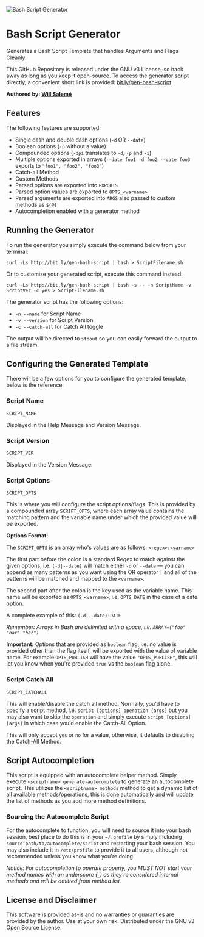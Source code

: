 ![Bash Script Generator](https://cloud.githubusercontent.com/assets/9037816/22258834/0b837816-e231-11e6-971f-f2dd9b940e21.png)
# Bash Script Generator
Generates a Bash Script Template that handles Arguments and Flags Cleanly.

This GitHub Repository is released under the GNU v3 License, so hack away as long as you keep it open-source. To access the generator script directly, a convenient short link is provided: [bit.ly/gen-bash-script](http://bit.ly/gen-bash-script).

**Authored by: [Will Salemé](https://github.com/wsaleme)**

## Features
The following features are supported:

- Single dash and double dash options (`-d` OR `--date`)
- Boolean options (`-p` without a value)
- Compounded options (`-dpi` translates to `-d`, `-p` and `-i`)
- Multiple options exported in arrays (`--date foo1 -d foo2 --date foo3` exports to `"foo1", "foo2", "foo3"`)
- Catch-all Method
- Custom Methods
- Parsed options are exported into `EXPORTS`
- Parsed option values are exported to `OPTS_<varname>`
- Parsed arguments are exported into `ARGS` also passed to custom methods as `${@}`
- Autocompletion enabled with a generator method

## Running the Generator
To run the generator you simply execute the command below from your terminal:

```
curl -Ls http://bit.ly/gen-bash-script | bash > ScriptFilename.sh
```

Or to customize your generated script, execute this command instead:

```
curl -Ls http://bit.ly/gen-bash-script | bash -s -- -n ScriptName -v ScriptVer -c yes > ScriptFilename.sh
```

The generator script has the following options:

- `-n|--name` for Script Name
- `-v|--version` for Script Version
- `-c|--catch-all` for Catch All toggle

The output will be directed to `stdout` so you can easily forward the output to a file stream.

## Configuring the Generated Template
There will be a few options for you to configure the generated template, below is the reference:

### Script Name
`SCRIPT_NAME`

Displayed in the Help Message and Version Message.

### Script Version
`SCRIPT_VER`

Displayed in the Version Message.

### Script Options
`SCRIPT_OPTS`

This is where you will configure the script options/flags. This is provided by a compounded array `SCRIPT_OPTS`, where each array value contains the matching pattern and the variable name under which the provided value will be exported.

**Options Format:**

The `SCRIPT_OPTS` is an array who's values are as follows: `<regex>:<varname>`

The first part before the colon is a standard Regex to match against the given options, i.e. `(-d|--date)` will match either `-d` or `--date` — you can append as many patterns as you want using the OR operator `|` and all of the patterns will be matched and mapped to the `<varname>`.

The second part after the colon is the key used as the variable name. This name will be exported as `OPTS_<varname>`, i.e. `OPTS_DATE` in the case of a date option.

A complete example of this: `(-d|--date):DATE`

*Remember: Arrays in Bash are delimited with a space, i.e. `ARRAY=("foo" "bar" "baz")`*

**Important:** Options that are provided as `boolean` flag, i.e. no value is provided other than the flag itself, will be exported with the value of variable name. For example `OPTS_PUBLISH` will have the value `"OPTS_PUBLISH"`, this will let you know when you're provided `true` vs the `boolean` flag alone.

### Script Catch All
`SCRIPT_CATCHALL`

This will enable/disable the catch all method. Normally, you'd have to specify a script method, i.e. `script [options] operation [args]` but you may also want to skip the `operation` and simply execute `script [options] [args]` in which case you'd enable the Catch-All Option.

This will only accept `yes` or `no` for a value, otherwise, it defaults to disabling the Catch-All Method.

## Script Autocompletion
This script is equipped with an autocomplete helper method. Simply execute `<scriptname> generate-autocomplete` to generate an autocomplete script. This utilizes the `<scriptname> methods` method to get a dynamic list of all available methods/operations, this is done automatically and will update the list of methods as you add more method definitions.

### Sourcing the Autocomplete Script
For the autocomplete to function, you will need to source it into your bash session, best place to do this is in your `~/.profile` by simply including `source path/to/autocomplete/script` and restarting your bash session. You may also include it in `/etc/profile` to provide it to all users, although not recommended unless you know what you're doing.

*Notice: For autocompletion to operate properly, you MUST NOT start your method names with an underscore (`_`) as they're considered internal methods and will be omitted from method list.*

## License and Disclaimer
This software is provided as-is and no warranties or guaranties are provided by the author. Use at your own risk. Distributed under the GNU v3 Open Source License.

